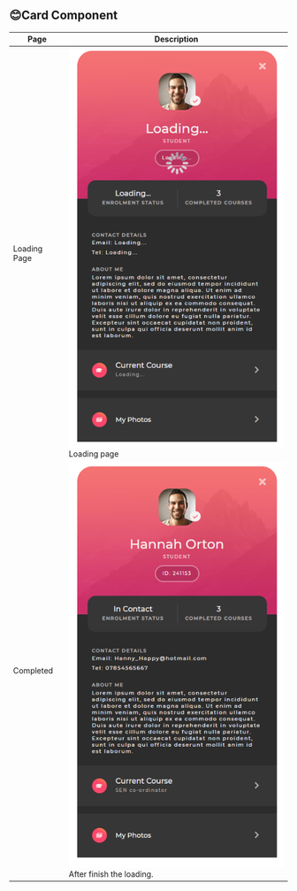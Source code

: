## 😊Card Component

| Page         | Description                                                              |
| ------------ | ------------------------------------------------------------------------ |
| Loading Page | ![Loading page](readme_img/loading_image.png)<br>Loading page            |
| Completed    | ![Main page](readme_img/complete_image.png)<br>After finish the loading. |

